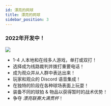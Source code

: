 ```yaml
---
id: 漂亮的网球
title: 漂亮的网球
sidebar_position: 3
---
```


### 2022年开发中！

![](/img/NiftyTennis.jpeg)

- 1-4 人本地和在线多人游戏，单打或双打！
- 选择成为线路裁判并拨打重要电话！
- 成为观众并从人群中表达出来！
- 玩家和观众的 Discord 语音集成！
- 在独特的阶段在各种球场表面上玩耍！
- 装备不同的球拍 & 物品以获得暂时的战术优势！
- 争夺 _漂亮联赛大满贯杯_！
